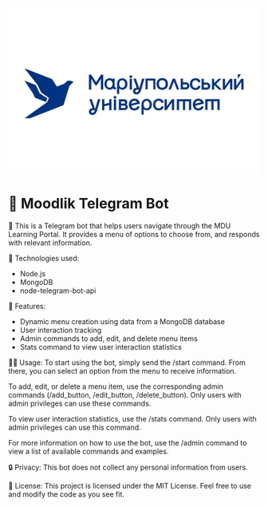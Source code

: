 ![mdu](./banner.jpg)
# 🤖  Moodlik Telegram Bot

📱 This is a Telegram bot that helps users navigate through the MDU Learning Portal. It provides a menu of options to choose from, and responds with relevant information.

🔧 Technologies used:
- Node.js
- MongoDB
- node-telegram-bot-api

🚀 Features:
- Dynamic menu creation using data from a MongoDB database
- User interaction tracking
- Admin commands to add, edit, and delete menu items
- Stats command to view user interaction statistics

👩‍💻 Usage:
To start using the bot, simply send the /start command. From there, you can select an option from the menu to receive information.

To add, edit, or delete a menu item, use the corresponding admin commands (/add_button, /edit_button, /delete_button). Only users with admin privileges can use these commands.

To view user interaction statistics, use the /stats command. Only users with admin privileges can use this command.

For more information on how to use the bot, use the /admin command to view a list of available commands and examples.

🔒 Privacy:
This bot does not collect any personal information from users.

📝 License:
This project is licensed under the MIT License. Feel free to use and modify the code as you see fit.
